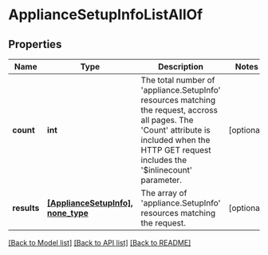 # ApplianceSetupInfoListAllOf

## Properties
Name | Type | Description | Notes
------------ | ------------- | ------------- | -------------
**count** | **int** | The total number of &#39;appliance.SetupInfo&#39; resources matching the request, accross all pages. The &#39;Count&#39; attribute is included when the HTTP GET request includes the &#39;$inlinecount&#39; parameter. | [optional] 
**results** | [**[ApplianceSetupInfo], none_type**](ApplianceSetupInfo.md) | The array of &#39;appliance.SetupInfo&#39; resources matching the request. | [optional] 

[[Back to Model list]](../README.md#documentation-for-models) [[Back to API list]](../README.md#documentation-for-api-endpoints) [[Back to README]](../README.md)


